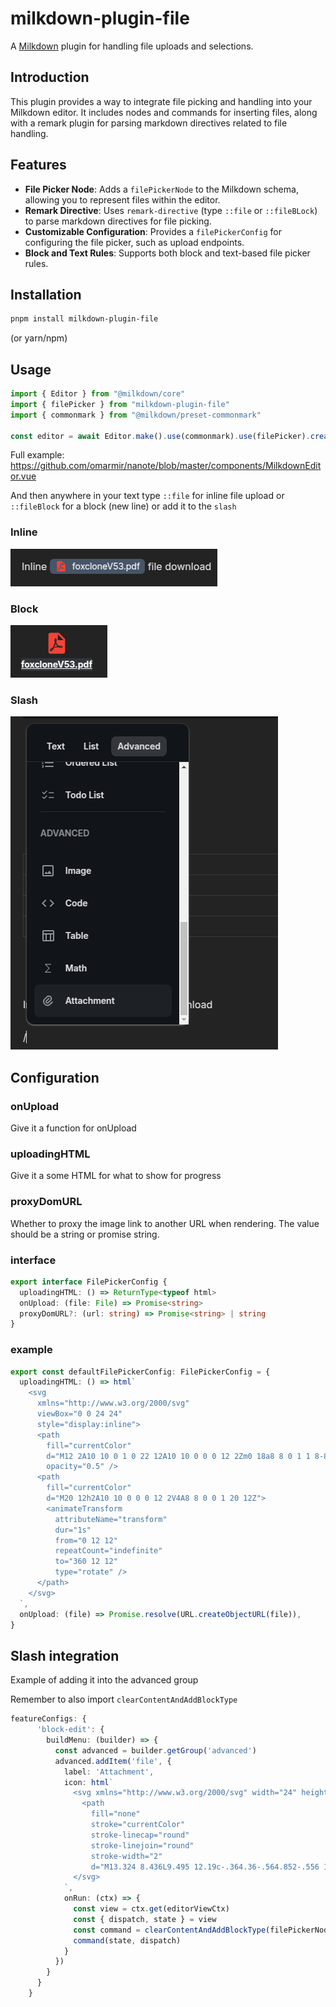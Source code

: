 # milkdown-plugin-file

A [Milkdown](https://milkdown.dev/) plugin for handling file uploads and selections.

## Introduction

This plugin provides a way to integrate file picking and handling into your Milkdown editor. It includes nodes and commands for inserting files, along with a remark plugin for parsing markdown directives related to file handling.

## Features

- **File Picker Node**: Adds a `filePickerNode` to the Milkdown schema, allowing you to represent files within the editor.
- **Remark Directive**: Uses `remark-directive` (type `::file` or `::fileBLock`) to parse markdown directives for file picking.
- **Customizable Configuration**: Provides a `filePickerConfig` for configuring the file picker, such as upload endpoints.
- **Block and Text Rules**: Supports both block and text-based file picker rules.

## Installation

```bash
pnpm install milkdown-plugin-file
```

(or yarn/npm)

## Usage

```ts
import { Editor } from "@milkdown/core"
import { filePicker } from "milkdown-plugin-file"
import { commonmark } from "@milkdown/preset-commonmark"

const editor = await Editor.make().use(commonmark).use(filePicker).create()
```

Full example: https://github.com/omarmir/nanote/blob/master/components/MilkdownEditor.vue

And then anywhere in your text type `::file` for inline file upload or `::fileBlock` for a block (new line) or add it to the `slash`

### Inline

![Screenshot](/screenshots/inline.png?raw=true "Inline screenshot")

### Block

![Screenshot](/screenshots/block.png?raw=true "Block screenshot")

### Slash

![Screenshot](/screenshots/crepe.png?raw=true "Slash screenshot")

## Configuration

### onUpload

Give it a function for onUpload

### uploadingHTML

Give it a some HTML for what to show for progress

### proxyDomURL

Whether to proxy the image link to another URL when rendering.
The value should be a string or promise string.

### interface

```ts
export interface FilePickerConfig {
  uploadingHTML: () => ReturnType<typeof html>
  onUpload: (file: File) => Promise<string>
  proxyDomURL?: (url: string) => Promise<string> | string
}
```

### example

```ts
export const defaultFilePickerConfig: FilePickerConfig = {
  uploadingHTML: () => html`
    <svg
      xmlns="http://www.w3.org/2000/svg"
      viewBox="0 0 24 24"
      style="display:inline">
      <path
        fill="currentColor"
        d="M12 2A10 10 0 1 0 22 12A10 10 0 0 0 12 2Zm0 18a8 8 0 1 1 8-8A8 8 0 0 1 12 20Z"
        opacity="0.5" />
      <path
        fill="currentColor"
        d="M20 12h2A10 10 0 0 0 12 2V4A8 8 0 0 1 20 12Z">
        <animateTransform
          attributeName="transform"
          dur="1s"
          from="0 12 12"
          repeatCount="indefinite"
          to="360 12 12"
          type="rotate" />
      </path>
    </svg>
  `,
  onUpload: (file) => Promise.resolve(URL.createObjectURL(file)),
}
```

## Slash integration

Example of adding it into the advanced group

Remember to also import `clearContentAndAddBlockType`

```ts
featureConfigs: {
      'block-edit': {
        buildMenu: (builder) => {
          const advanced = builder.getGroup('advanced')
          advanced.addItem('file', {
            label: 'Attachment',
            icon: html`
              <svg xmlns="http://www.w3.org/2000/svg" width="24" height="24" viewBox="0 0 24 24">
                <path
                  fill="none"
                  stroke="currentColor"
                  stroke-linecap="round"
                  stroke-linejoin="round"
                  stroke-width="2"
                  d="M13.324 8.436L9.495 12.19c-.364.36-.564.852-.556 1.369a2 2 0 0 0 .6 1.387c.375.371.88.584 1.403.593a1.92 1.92 0 0 0 1.386-.55l3.828-3.754a3.75 3.75 0 0 0 1.112-2.738a4 4 0 0 0-1.198-2.775a4.1 4.1 0 0 0-2.808-1.185a3.85 3.85 0 0 0-2.77 1.098L6.661 9.39a5.63 5.63 0 0 0-1.667 4.107a6 6 0 0 0 1.798 4.161a6.15 6.15 0 0 0 4.21 1.778a5.77 5.77 0 0 0 4.157-1.646l3.829-3.756" />
              </svg>
            `,
            onRun: (ctx) => {
              const view = ctx.get(editorViewCtx)
              const { dispatch, state } = view
              const command = clearContentAndAddBlockType(filePickerNodeBlock.type(ctx))
              command(state, dispatch)
            }
          })
        }
      }
    }
```

